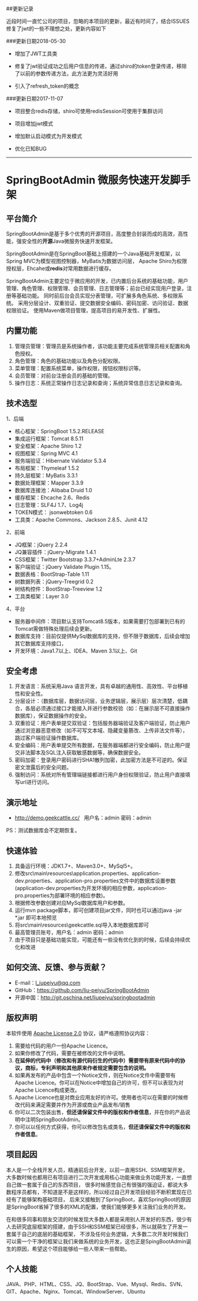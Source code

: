 ##更新记录

近段时间一直忙公司的项目，忽略的本项目的更新，最近有时间了，结合ISSUES修复了jwt的一些不理想之处，更新内容如下


###更新日期2018-05-30

* 增加了JWT工具类

* 修复了jwt验证成功之后用户信息的传递，通过shiro的token登录传递，移除了以前的参数传递方法，此方法更为灵活好用

* 引入了refresh_token的概念


###更新日期2017-11-07

* 项目整合redis存储，shiro可使用redisSession可使用于集群访问

* 项目增加jwt模式

* 增加默认启动模式为开发模式

* 优化已知BUG


***

# SpringBootAdmin 微服务快速开发脚手架

## 平台简介

SpringBootAdmin是基于多个优秀的开源项目，高度整合封装而成的高效，高性能，强安全性的**开源**Java微服务快速开发框架。

SpringBootAdmin是在SpringBoot基础上搭建的一个Java基础开发框架，以Spring MVC为模型视图控制器，MyBatis为数据访问层，
Apache Shiro为权限授权层，Ehcahe或**redis**对常用数据进行缓存。

SpringBootAdmin主要定位于微应用的开发，已内置后台系统的基础功能，用户管理、角色管理、权限管理、会员管理、日志管理等；前台已经实现用户登录，注册等基础功能。
同时前后台会员实现分表管理，可扩展多角色系统、多权限系统。
采用分层设计、双重验证、提交数据安全编码、密码加密、访问验证、数据权限验证。
使用Maven做项目管理，提高项目的易开发性、扩展性。

## 内置功能

1.	管理员管理：管理员是系统操作者，该功能主要完成系统管理员相关配置和角色授权。
2.	角色管理：角色的基础功能以及角色分配权限。
3.	菜单管理：配置系统菜单，操作权限，按钮权限标识等。
4. 会员管理：对前台注册会员的基础的管理。
5.	操作日志：系统正常操作日志记录和查询；系统异常信息日志记录和查询。

## 技术选型

1、后端

* 核心框架：SpringBoot 1.5.2.RELEASE
* 集成运行框架：Tomcat 8.5.11
* 安全框架：Apache Shiro 1.2
* 视图框架：Spring MVC 4.1
* 服务端验证：Hibernate Validator 5.3.4
* 布局框架：Thymeleaf 1.5.2
* 持久层框架：MyBatis 3.3.1
* 数据处理框架：Mapper 3.3.9
* 数据库连接池：Alibaba Druid 1.0
* 缓存框架：Ehcache 2.6、Redis
* 日志管理：SLF4J 1.7、Log4j
* TOKEN模式： jsonwebtoken 0.6
* 工具类：Apache Commons、Jackson 2.8.5、Junit 4.12

2、前端

* JQ框架：jQuery 2.2.4
* JQ兼容插件：jQuery-Migrate 1.4.1
* CSS框架：Twitter Bootstrap 3.3.7+AdminLte 2.3.7
* 客户端验证：jQuery Validate Plugin 1.15。
* 数据表格：BootStrap-Table 1.11
* 树数据列表：jQuery-Treegrid 0.2
* 树结构控件：BootStrap-Treeview 1.2
* 工具类框架：Layer 3.0

4、平台

* 服务器中间件：项目默认支持Tomcat8.5版本，如果需要打包部署到已有的Tomcat需做特殊处理后续会更新。
* 数据库支持：目前仅提供MySql数据库的支持，但不限于数据库，后续会增加其它数据库支持接口，
* 开发环境：Java1.7以上、IDEA、Maven 3.1以上、Git

## 安全考虑

1. 开发语言：系统采用Java 语言开发，具有卓越的通用性、高效性、平台移植性和安全性。
2. 分层设计：（数据库层，数据访问层，业务逻辑层，展示层）层次清楚，低耦合，各层必须通过接口才能接入并进行参数校验（如：在展示层不可直接操作数据库），保证数据操作的安全。
3. 双重验证：用户表单提交双验证：包括服务器端验证及客户端验证，防止用户通过浏览器恶意修改（如不可写文本域、隐藏变量篡改、上传非法文件等），跳过客户端验证操作数据库。
4. 安全编码：用户表单提交所有数据，在服务器端都进行安全编码，防止用户提交非法脚本及SQL注入获取敏感数据等，确保数据安全。
5. 密码加密：登录用户密码进行SHA1散列加密，此加密方法是不可逆的。保证密文泄露后的安全问题。
6. 强制访问：系统对所有管理端链接都进行用户身份权限验证，防止用户直接填写url进行访问。

## 演示地址

* <http://demo.geekcattle.cc/>  &nbsp; 用户名：admin  密码：admin 

PS：测试数据库会不定期恢复。

## 快速体验

1. 具备运行环境：JDK1.7+、Maven3.0+、MySql5+。
2. 修改src\main\resources\application.properties、application-dev.properties、application-pro.properties文件中的数据库设置参数(application-dev.properties为开发环境的相应参数，application-pro.properties为部署环境的相应参数)。
3. 根据修改参数创建对应MySql数据库用户和参数。
4. 运行mvn package脚本，即可创建项目jar文件，同时也可以通过java -jar *.jar 即可本地预览
5. 将src\main\resources\geekcattle.sql导入本地数据库即可
6. 最高管理员账号，用户名：admin 密码：admin
7. 由于项目只是基础功能实现，可能还有一些没有优化到的时候，后续会持续优化和改进

## 如何交流、反馈、参与贡献？

* E-mail：l_iupeiyu@qq.com
* GitHub：<https://github.com/liu-peiyu/SpringBootAdmin>
* 开源中国：<http://git.oschina.net/liupeiyu/springbootadmin>

## 版权声明

本软件使用 [Apache License 2.0](http://www.apache.org/licenses/LICENSE-2.0) 协议，请严格遵照协议内容：

1. 需要给代码的用户一份Apache Licence。
2. 如果你修改了代码，需要在被修改的文件中说明。
3. **在延伸的代码中（修改和有源代码衍生的代码中）需要带有原来代码中的协议，商标，专利声明和其他原来作者规定需要包含的说明。**
4. 如果再发布的产品中包含一个Notice文件，则在Notice文件中需要带有Apache Licence。你可以在Notice中增加自己的许可，但不可以表现为对Apache Licence构成更改。
5. Apache Licence也是对商业应用友好的许可。使用者也可以在需要的时候修改代码来满足需要并作为开源或商业产品发布/销售
6. 你可以二次包装出售，**但还请保留文件中的版权和作者信息**，并在你的产品说明中注明SpringBootAdmin。
7. 你可以以任何方式获得，你可以修改包名或类名，**但还请保留文件中的版权和作者信息**。

## 项目起因

本人是一个全栈开发人员，精通前后台开发，以前一直用SSH、SSM框架开发，大多数时候也都用已有项目进行二次开发或用核心功能来做业务功能开发，一直想自己做一套属于自己的东西项目，
很多时候感觉自己有很强的强迫证，都说大多数程序员都有，不知道是不是这样的，所以经过自己开发项目经验不断积累现在已经有了能够架构基础项目，
后来又接触到了SpringBoot，喜欢SpringBoot的原因是SpringBoot省掉了很多的XML的配置，使我们能够更多关注我们业务的开发。

在和很多同事和朋友交流的时候发现大多数人都是采用别人开发好的东西，很少有人去研究底层框架的搭建，由于SSH和SSM框架已经很多，所以就萌生了开发一套属于自己的底层的基础框架，
不涉及任何业务逻辑，大多数二次开发时候我们可以需一个干净的框架让我们来做系统的业务开发，这也正是SpingBootAdmin诞生的原因，希望这个项目能够给一些人带来一些帮助。

## 个人技能

JAVA、PHP、HTML、CSS、JQ、BootStrap、Vue、Mysql、Redis、SVN、GIT、Apache、Nginx、Tomcat、WindowServer、Ubuntu
